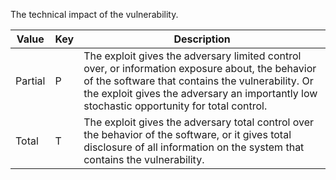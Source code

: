 The technical impact of the vulnerability.

| Value | Key | Description |
| --- | --- | --- |
| Partial | P | The exploit gives the adversary limited control over, or information exposure about, the behavior of the software that contains the vulnerability. Or the exploit gives the adversary an importantly low stochastic opportunity for total control. |
| Total | T | The exploit gives the adversary total control over the behavior of the software, or it gives total disclosure of all information on the system that contains the vulnerability. |
